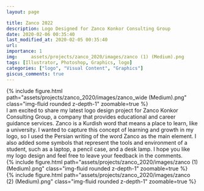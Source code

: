 ```yaml
---
layout: page

title: Zanco 2022
description: Logo Designed for Zanco Konkor Consulting Group
date: 2020-02-06 00:35:40 
last_modified_at: 2020-02-05 00:35:40 
url: 
importance: 1
img:     assets/projects/zanco_2020/images/zanco (1) (Medium).png
tags: [Illustrator, Photoshop, Graphics, logo]
categories: ["logo", "Visual Content", "Graphics"]
giscus_comments: true
---
```


<div class="row mt-3 align-items-center">
    <div class="col-sm-12 offset-md-12 align-self-center  mt-12 mt-md-12">
         {% include figure.html path="assets/projects/zanco_2020/images/zanco_wide (Medium).png" class="img-fluid rounded z-depth-1" zoomable=true %}
    </div>
</div>
I am excited to share my latest logo design project for Zanco Konkor Consulting Group, a company that provides educational and career guidance services. Zanco is a Kurdish word that means a place to learn, like a university. I wanted to capture this concept of learning and growth in my logo, so I used the Persian writing of the word Zanco as the main element. I also added some symbols that represent the tools and environment of a student, such as a laptop, a pencil case, and a desk lamp.  I hope you like my logo design and feel free to leave your feedback in the comments.


<div class="row mt-3">
    <div class="col-sm mt-3 mt-md-0">
        {% include figure.html path="assets/projects/zanco_2020/images/zanco (1) (Medium).png" class="img-fluid rounded z-depth-1" zoomable=true %}
    </div>
    <div class="col-sm mt-3 mt-md-0">
        {% include figure.html path="assets/projects/zanco_2020/images/zanco (2) (Medium).png" class="img-fluid rounded z-depth-1" zoomable=true %}
    </div>


</div>
